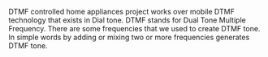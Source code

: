 DTMF controlled home appliances project works over
mobile DTMF technology that exists in Dial tone.
DTMF stands for Dual Tone Multiple Frequency. There
are some frequencies that we used to create DTMF
tone. In simple words by adding or mixing two or more
frequencies generates DTMF tone.
